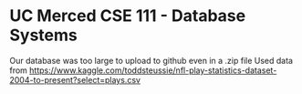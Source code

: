 # UC Merced CSE 111 - Database Systems
Our database was too large to upload to github even in a .zip file
Used data from https://www.kaggle.com/toddsteussie/nfl-play-statistics-dataset-2004-to-present?select=plays.csv
